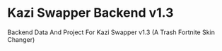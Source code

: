 # Kazi Swapper Backend v1.3
Backend Data And Project For Kazi Swapper v1.3 (A Trash Fortnite Skin Changer)
